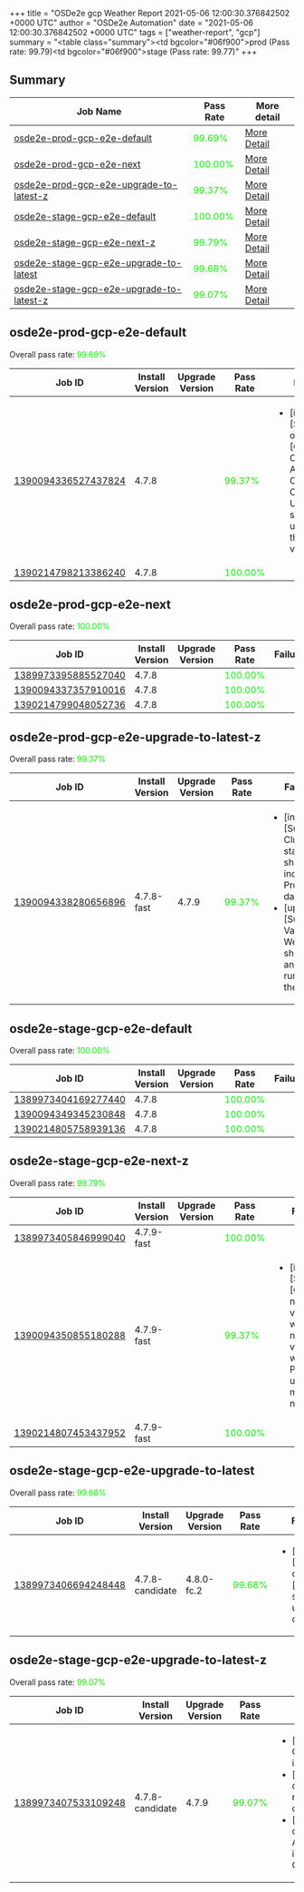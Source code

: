 +++
title = "OSDe2e gcp Weather Report 2021-05-06 12:00:30.376842502 +0000 UTC"
author = "OSDe2e Automation"
date = "2021-05-06 12:00:30.376842502 +0000 UTC"
tags = ["weather-report", "gcp"]
summary = "<table class=\"summary\"><tr><td bgcolor=\"#06f900\"></td><td>prod (Pass rate: 99.79)</td></tr><tr><td bgcolor=\"#06f900\"></td><td>stage (Pass rate: 99.77)</td></tr></table>"
+++
## Summary

| Job Name | Pass Rate | More detail |
|----------|-----------|-------------|
|[osde2e-prod-gcp-e2e-default](https://prow.svc.ci.openshift.org/?job=osde2e-prod-gcp-e2e-default)| <span style="color:#09f600;">99.69%</span>|[More Detail](#osde2e-prod-gcp-e2e-default)|
|[osde2e-prod-gcp-e2e-next](https://prow.svc.ci.openshift.org/?job=osde2e-prod-gcp-e2e-next)| <span style="color:#01fe00;">100.00%</span>|[More Detail](#osde2e-prod-gcp-e2e-next)|
|[osde2e-prod-gcp-e2e-upgrade-to-latest-z](https://prow.svc.ci.openshift.org/?job=osde2e-prod-gcp-e2e-upgrade-to-latest-z)| <span style="color:#10ef00;">99.37%</span>|[More Detail](#osde2e-prod-gcp-e2e-upgrade-to-latest-z)|
|[osde2e-stage-gcp-e2e-default](https://prow.svc.ci.openshift.org/?job=osde2e-stage-gcp-e2e-default)| <span style="color:#01fe00;">100.00%</span>|[More Detail](#osde2e-stage-gcp-e2e-default)|
|[osde2e-stage-gcp-e2e-next-z](https://prow.svc.ci.openshift.org/?job=osde2e-stage-gcp-e2e-next-z)| <span style="color:#06f900;">99.79%</span>|[More Detail](#osde2e-stage-gcp-e2e-next-z)|
|[osde2e-stage-gcp-e2e-upgrade-to-latest](https://prow.svc.ci.openshift.org/?job=osde2e-stage-gcp-e2e-upgrade-to-latest)| <span style="color:#09f600;">99.68%</span>|[More Detail](#osde2e-stage-gcp-e2e-upgrade-to-latest)|
|[osde2e-stage-gcp-e2e-upgrade-to-latest-z](https://prow.svc.ci.openshift.org/?job=osde2e-stage-gcp-e2e-upgrade-to-latest-z)| <span style="color:#18e700;">99.07%</span>|[More Detail](#osde2e-stage-gcp-e2e-upgrade-to-latest-z)|



## osde2e-prod-gcp-e2e-default

Overall pass rate: <span style="color:#09f600;">99.69%</span>

| Job ID | Install Version | Upgrade Version | Pass Rate | Failures |
|--------|-----------------|-----------------|-----------|----------|
[1390094336527437824](https://prow.ci.openshift.org/view/gs/origin-ci-test/logs/osde2e-prod-gcp-e2e-default/1390094336527437824) | 4.7.8 |  | <span style="color:#11ee00;">99.37%</span>|<ul><li>[install] [Suite: operators] [OSD] Configure AlertManager Operator Operator Upgrade should upgrade from the replaced version</li></ul>
[1390214798213386240](https://prow.ci.openshift.org/view/gs/origin-ci-test/logs/osde2e-prod-gcp-e2e-default/1390214798213386240) | 4.7.8 |  | <span style="color:#01fe00;">100.00%</span>|



## osde2e-prod-gcp-e2e-next

Overall pass rate: <span style="color:#01fe00;">100.00%</span>

| Job ID | Install Version | Upgrade Version | Pass Rate | Failures |
|--------|-----------------|-----------------|-----------|----------|
[1389973395885527040](https://prow.ci.openshift.org/view/gs/origin-ci-test/logs/osde2e-prod-gcp-e2e-next/1389973395885527040) | 4.7.8 |  | <span style="color:#01fe00;">100.00%</span>|
[1390094337357910016](https://prow.ci.openshift.org/view/gs/origin-ci-test/logs/osde2e-prod-gcp-e2e-next/1390094337357910016) | 4.7.8 |  | <span style="color:#01fe00;">100.00%</span>|
[1390214799048052736](https://prow.ci.openshift.org/view/gs/origin-ci-test/logs/osde2e-prod-gcp-e2e-next/1390214799048052736) | 4.7.8 |  | <span style="color:#01fe00;">100.00%</span>|



## osde2e-prod-gcp-e2e-upgrade-to-latest-z

Overall pass rate: <span style="color:#10ef00;">99.37%</span>

| Job ID | Install Version | Upgrade Version | Pass Rate | Failures |
|--------|-----------------|-----------------|-----------|----------|
[1390094338280656896](https://prow.ci.openshift.org/view/gs/origin-ci-test/logs/osde2e-prod-gcp-e2e-upgrade-to-latest-z/1390094338280656896) | 4.7.8-fast | 4.7.9 | <span style="color:#10ef00;">99.37%</span>|<ul><li>[install] [Suite: e2e] Cluster state should include Prometheus data</li><li>[upgrade] [Suite: e2e] Validation Webhook should exist and be running in the cluster</li></ul>



## osde2e-stage-gcp-e2e-default

Overall pass rate: <span style="color:#01fe00;">100.00%</span>

| Job ID | Install Version | Upgrade Version | Pass Rate | Failures |
|--------|-----------------|-----------------|-----------|----------|
[1389973404169277440](https://prow.ci.openshift.org/view/gs/origin-ci-test/logs/osde2e-stage-gcp-e2e-default/1389973404169277440) | 4.7.8 |  | <span style="color:#01fe00;">100.00%</span>|
[1390094349345230848](https://prow.ci.openshift.org/view/gs/origin-ci-test/logs/osde2e-stage-gcp-e2e-default/1390094349345230848) | 4.7.8 |  | <span style="color:#01fe00;">100.00%</span>|
[1390214805758939136](https://prow.ci.openshift.org/view/gs/origin-ci-test/logs/osde2e-stage-gcp-e2e-default/1390214805758939136) | 4.7.8 |  | <span style="color:#01fe00;">100.00%</span>|



## osde2e-stage-gcp-e2e-next-z

Overall pass rate: <span style="color:#06f900;">99.79%</span>

| Job ID | Install Version | Upgrade Version | Pass Rate | Failures |
|--------|-----------------|-----------------|-----------|----------|
[1389973405846999040](https://prow.ci.openshift.org/view/gs/origin-ci-test/logs/osde2e-stage-gcp-e2e-next-z/1389973405846999040) | 4.7.9-fast |  | <span style="color:#01fe00;">100.00%</span>|
[1390094350855180288](https://prow.ci.openshift.org/view/gs/origin-ci-test/logs/osde2e-stage-gcp-e2e-next-z/1390094350855180288) | 4.7.9-fast |  | <span style="color:#11ee00;">99.37%</span>|<ul><li>[install] [Suite: e2e] [OSD] namespace validating webhook namespace validating webhook Privileged users can manage all namespaces</li></ul>
[1390214807453437952](https://prow.ci.openshift.org/view/gs/origin-ci-test/logs/osde2e-stage-gcp-e2e-next-z/1390214807453437952) | 4.7.9-fast |  | <span style="color:#01fe00;">100.00%</span>|



## osde2e-stage-gcp-e2e-upgrade-to-latest

Overall pass rate: <span style="color:#09f600;">99.68%</span>

| Job ID | Install Version | Upgrade Version | Pass Rate | Failures |
|--------|-----------------|-----------------|-----------|----------|
[1389973406694248448](https://prow.ci.openshift.org/view/gs/origin-ci-test/logs/osde2e-stage-gcp-e2e-upgrade-to-latest/1389973406694248448) | 4.7.8-candidate | 4.8.0-fc.2 | <span style="color:#09f600;">99.68%</span>|<ul><li>[upgrade] [Suite: openshift][disruptive] should run until completion</li></ul>



## osde2e-stage-gcp-e2e-upgrade-to-latest-z

Overall pass rate: <span style="color:#18e700;">99.07%</span>

| Job ID | Install Version | Upgrade Version | Pass Rate | Failures |
|--------|-----------------|-----------------|-----------|----------|
[1389973407533109248](https://prow.ci.openshift.org/view/gs/origin-ci-test/logs/osde2e-stage-gcp-e2e-upgrade-to-latest-z/1389973407533109248) | 4.7.8-candidate | 4.7.9 | <span style="color:#18e700;">99.07%</span>|<ul><li>[upgrade] [Suite: e2e] Cluster state should include Prometheus data</li><li>[upgrade] [Suite: openshift][image-registry] should run until completion</li><li>[upgrade] [Suite: operators] AlertmanagerInhibitions inhibits ClusterOperatorDegraded</li></ul>



